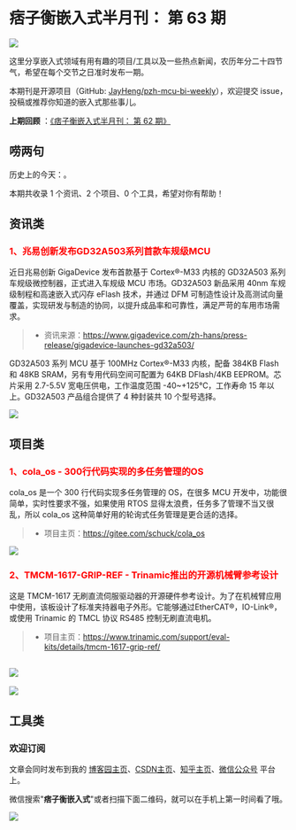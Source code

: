# 痞子衡嵌入式半月刊： 第 63 期

![](http://henjay724.com/image/cnblogs/pzh_mcu_bi_weekly.PNG)

这里分享嵌入式领域有用有趣的项目/工具以及一些热点新闻，农历年分二十四节气，希望在每个交节之日准时发布一期。

本期刊是开源项目（GitHub: [JayHeng/pzh-mcu-bi-weekly](https://github.com/JayHeng/pzh-mcu-bi-weekly)），欢迎提交 issue，投稿或推荐你知道的嵌入式那些事儿。

**上期回顾** ：[《痞子衡嵌入式半月刊： 第 62 期》](https://www.cnblogs.com/henjay724/p/16704565.html)

## 唠两句

历史上的今天：。

本期共收录 1 个资讯、2 个项目、0 个工具，希望对你有帮助！

## 资讯类

### <font color="red">1、兆易创新发布GD32A503系列首款车规级MCU</font>

近日兆易创新 GigaDevice 发布首款基于 Cortex®-M33 内核的 GD32A503 系列车规级微控制器，正式进入车规级 MCU 市场。GD32A503 新品采用 40nm 车规级制程和高速嵌入式闪存 eFlash 技术，并通过 DFM 可制造性设计及高测试向量覆盖，实现研发与制造的协同，以提升成品率和可靠性，满足严苛的车用市场需求。  

> * 资讯来源：https://www.gigadevice.com/zh-hans/press-release/gigadevice-launches-gd32a503/

GD32A503 系列 MCU 基于 100MHz Cortex®-M33 内核，配备 384KB Flash 和 48KB SRAM，另有专用代码空间可配置为 64KB DFlash/4KB EEPROM。芯片采用 2.7-5.5V 宽电压供电，工作温度范围 -40~+125℃，工作寿命 15 年以上。GD32A503 产品组合提供了 4 种封装共 10 个型号选择。

![](http://henjay724.com/image/biweekly20220925/GD32A503.PNG)

## 项目类

### <font color="red">1、cola_os - 300行代码实现的多任务管理的OS</font>

cola_os 是一个 300 行代码实现多任务管理的 OS，在很多 MCU 开发中，功能很简单，实时性要求不强，如果使用 RTOS 显得太浪费，任务多了管理不当又很乱，所以 cola_os 这种简单好用的轮询式任务管理是更合适的选择。  

> * 项目主页：https://gitee.com/schuck/cola_os

![](http://henjay724.com/image/biweekly20220925/cola_os.PNG)

### <font color="red">2、TMCM-1617-GRIP-REF - Trinamic推出的开源机械臂参考设计</font>

这是 TMCM-1617 无刷直流伺服驱动器的开源硬件参考设计。为了在机械臂应用中使用，该板设计了标准夹持器电子外形。它能够通过EtherCAT®，IO-Link®，或使用 Trinamic 的 TMCL 协议 RS485 控制无刷直流电机。  

> * 项目主页：https://www.trinamic.com/support/eval-kits/details/tmcm-1617-grip-ref/

![](http://henjay724.com/image/biweekly20220925/TMCM-1617-GRIP-REF-1.PNG)
-
![](http://henjay724.com/image/biweekly20220925/TMCM-1617-GRIP-REF-2.PNG)

## 工具类


### 欢迎订阅

文章会同时发布到我的 [博客园主页](https://www.cnblogs.com/henjay724/)、[CSDN主页](https://blog.csdn.net/henjay724)、[知乎主页](https://www.zhihu.com/people/henjay724)、[微信公众号](http://weixin.sogou.com/weixin?type=1&query=痞子衡嵌入式) 平台上。

微信搜索"__痞子衡嵌入式__"或者扫描下面二维码，就可以在手机上第一时间看了哦。

![](http://henjay724.com/image/github/pzhMcu_qrcode_258x258.jpg)

